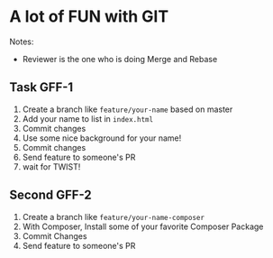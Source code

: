 # A lot of FUN with GIT

Notes:
 * Reviewer is the one who is doing Merge and Rebase

## Task GFF-1

1. Create a branch like `feature/your-name` based on master
1. Add your name to list in `index.html`
1. Commit changes
1. Use some nice background for your name!
1. Commit changes
1. Send feature to someone's PR
1. wait for TWIST!

## Second GFF-2

1. Create a branch like `feature/your-name-composer`
1. With Composer, Install some of your favorite Composer Package
1. Commit Changes
1. Send feature to someone's PR

